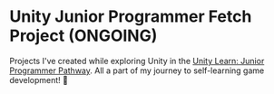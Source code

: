 # Unity Junior Programmer Fetch Project (ONGOING)
Projects I've created while exploring Unity in the [Unity Learn: Junior Programmer Pathway](https://learn.unity.com/pathway/junior-programmer). All a part of my journey to self-learning game development! 👾
 
